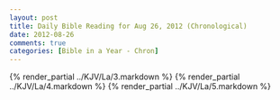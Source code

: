 ```yaml
---
layout: post
title: Daily Bible Reading for Aug 26, 2012 (Chronological)
date: 2012-08-26
comments: true
categories: [Bible in a Year - Chron]
---
```

{% render_partial ../KJV/La/3.markdown %}
{% render_partial ../KJV/La/4.markdown %}
{% render_partial ../KJV/La/5.markdown %}
